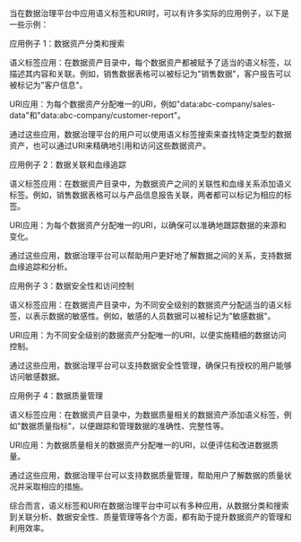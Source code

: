 当在数据治理平台中应用语义标签和URI时，可以有许多实际的应用例子，以下是一些示例：

应用例子 1：数据资产分类和搜索

语义标签应用：在数据资产目录中，每个数据资产都被赋予了适当的语义标签，以描述其内容和关联。例如，销售数据表格可以被标记为"销售数据"，客户报告可以被标记为"客户信息"。

URI应用：为每个数据资产分配唯一的URI，例如"data:abc-company/sales-data"和"data:abc-company/customer-report"。

通过这些应用，数据治理平台的用户可以使用语义标签搜索来查找特定类型的数据资产，也可以通过URI来精确地引用和访问这些数据资产。

应用例子 2：数据关联和血缘追踪

语义标签应用：在数据资产目录中，为数据资产之间的关联性和血缘关系添加语义标签。例如，销售数据表格可以与产品信息报告关联，两者都可以标记为相应的标签。

URI应用：为每个数据资产分配唯一的URI，以确保可以准确地跟踪数据的来源和变化。

通过这些应用，数据治理平台可以帮助用户更好地了解数据之间的关系，支持数据血缘追踪和分析。

应用例子 3：数据安全性和访问控制

语义标签应用：在数据资产目录中，为不同安全级别的数据资产分配适当的语义标签，以表示数据的敏感性。例如，敏感的人员数据可以被标记为"敏感数据"。

URI应用：为不同安全级别的数据资产分配唯一的URI，以便实施精细的数据访问控制。

通过这些应用，数据治理平台可以支持数据安全性管理，确保只有授权的用户能够访问敏感数据。

应用例子 4：数据质量管理

语义标签应用：在数据资产目录中，为数据质量相关的数据资产添加语义标签，例如"数据质量指标"，以便跟踪和管理数据的准确性、完整性等。

URI应用：为数据质量相关的数据资产分配唯一的URI，以便评估和改进数据质量。

通过这些应用，数据治理平台可以支持数据质量管理，帮助用户了解数据的质量状况并采取相应的措施。

综合而言，语义标签和URI在数据治理平台中可以有多种应用，从数据分类和搜索到关联分析、数据安全性、质量管理等各个方面，都有助于提升数据资产的管理和利用效率。
